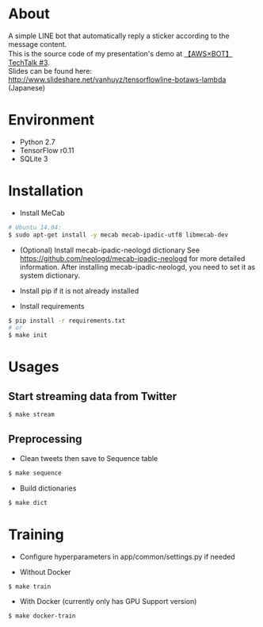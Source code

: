 # About
A simple LINE bot that automatically reply a sticker according to the message content. <br />
This is the source code of my presentation's demo at [【AWS×BOT】TechTalk #3](http://lig.connpass.com/event/41826/). <br />
Slides can be found here: http://www.slideshare.net/vanhuyz/tensorflowline-botaws-lambda (Japanese)

# Environment
* Python 2.7
* TensorFlow r0.11
* SQLite 3

# Installation

* Install MeCab

```bash
# Ubuntu 14.04:
$ sudo apt-get install -y mecab mecab-ipadic-utf8 libmecab-dev
```

* (Optional) Install mecab-ipadic-neologd dictionary
See https://github.com/neologd/mecab-ipadic-neologd for more detailed information.
After installing mecab-ipadic-neologd, you need to set it as system dictionary.

* Install pip if it is not already installed

* Install requirements

```bash
$ pip install -r requirements.txt
# or
$ make init
```

# Usages
## Start streaming data from Twitter

```bash
$ make stream
```

## Preprocessing
* Clean tweets then save to Sequence table

```bash
$ make sequence
```

* Build dictionaries

```bash
$ make dict
```

# Training

* Configure hyperparameters in app/common/settings.py if needed

* Without Docker

```bash
$ make train
```

* With Docker (currently only has GPU Support version)
```bash
$ make docker-train
```
